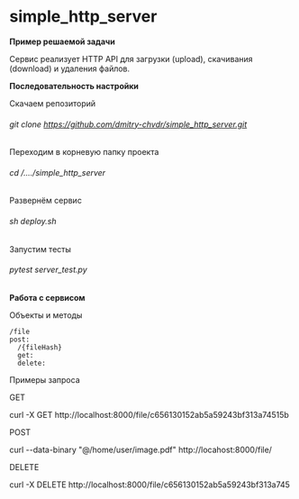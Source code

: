 # simple_http_server
**Пример решаемой задачи**

Сервис реализует HTTP API для загрузки (upload),
скачивания (download) и удаления файлов.

 **Последовательность настройки**
  
 Скачаем репозиторий
 ###### git clone https://github.com/dmitry-chvdr/simple_http_server.git
 
 Переходим в корневую папку проекта
 
 ###### cd /..../simple_http_server
 
 Развернём сервис

 ###### sh deploy.sh
 
 Запустим тесты 
 
 ###### pytest server_test.py
 
 **Работа с сервисом**
 
 Объекты и методы
 
    /file
    post:
      /{fileHash}
      get:   
      delete:

 Примеры запроса
 
 GET
 
 curl -X GET http://localhost:8000/file/c656130152ab5a59243bf313a74515b
 
 POST
 
 curl --data-binary "@/home/user/image.pdf"   http://locahost:8000/file/
 
 DELETE
 
 curl -X DELETE http://localhost:8000/file/c656130152ab5a59243bf313a745
 
 
